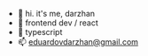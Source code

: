 - 👋 hi. it's me, darzhan
- 👀 frontend dev / react 
- 🌱 typescript
- 📫 eduardovdarzhan@gmail.com

<!---
eduardovichmsc/eduardovichmsc is a ✨ special ✨ repository because its `README.md` (this file) appears on your GitHub profile.
You can click the Preview link to take a look at your changes.
--->

